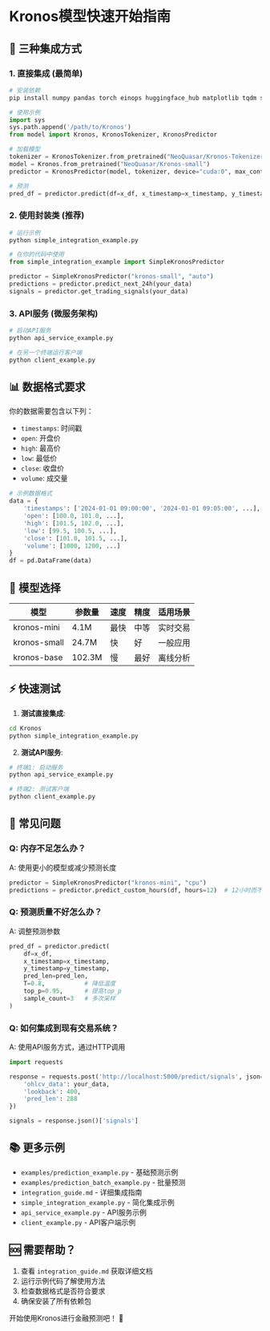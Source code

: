 # Kronos模型快速开始指南

## 🚀 三种集成方式

### 1. 直接集成 (最简单)

```python
# 安装依赖
pip install numpy pandas torch einops huggingface_hub matplotlib tqdm safetensors

# 使用示例
import sys
sys.path.append('/path/to/Kronos')
from model import Kronos, KronosTokenizer, KronosPredictor

# 加载模型
tokenizer = KronosTokenizer.from_pretrained("NeoQuasar/Kronos-Tokenizer-base")
model = Kronos.from_pretrained("NeoQuasar/Kronos-small")
predictor = KronosPredictor(model, tokenizer, device="cuda:0", max_context=512)

# 预测
pred_df = predictor.predict(df=x_df, x_timestamp=x_timestamp, y_timestamp=y_timestamp, pred_len=288)
```

### 2. 使用封装类 (推荐)

```python
# 运行示例
python simple_integration_example.py

# 在你的代码中使用
from simple_integration_example import SimpleKronosPredictor

predictor = SimpleKronosPredictor("kronos-small", "auto")
predictions = predictor.predict_next_24h(your_data)
signals = predictor.get_trading_signals(your_data)
```

### 3. API服务 (微服务架构)

```bash
# 启动API服务
python api_service_example.py

# 在另一个终端运行客户端
python client_example.py
```

## 📊 数据格式要求

你的数据需要包含以下列：
- `timestamps`: 时间戳
- `open`: 开盘价
- `high`: 最高价  
- `low`: 最低价
- `close`: 收盘价
- `volume`: 成交量

```python
# 示例数据格式
data = {
    'timestamps': ['2024-01-01 09:00:00', '2024-01-01 09:05:00', ...],
    'open': [100.0, 101.0, ...],
    'high': [101.5, 102.0, ...],
    'low': [99.5, 100.5, ...],
    'close': [101.0, 101.5, ...],
    'volume': [1000, 1200, ...]
}
df = pd.DataFrame(data)
```

## 🎯 模型选择

| 模型 | 参数量 | 速度 | 精度 | 适用场景 |
|------|--------|------|------|----------|
| kronos-mini | 4.1M | 最快 | 中等 | 实时交易 |
| kronos-small | 24.7M | 快 | 好 | 一般应用 |
| kronos-base | 102.3M | 慢 | 最好 | 离线分析 |

## ⚡ 快速测试

1. **测试直接集成**:
```bash
cd Kronos
python simple_integration_example.py
```

2. **测试API服务**:
```bash
# 终端1: 启动服务
python api_service_example.py

# 终端2: 测试客户端
python client_example.py
```

## 🔧 常见问题

### Q: 内存不足怎么办？
A: 使用更小的模型或减少预测长度
```python
predictor = SimpleKronosPredictor("kronos-mini", "cpu")
predictions = predictor.predict_custom_hours(df, hours=12)  # 12小时而不是24小时
```

### Q: 预测质量不好怎么办？
A: 调整预测参数
```python
pred_df = predictor.predict(
    df=x_df,
    x_timestamp=x_timestamp,
    y_timestamp=y_timestamp,
    pred_len=pred_len,
    T=0.8,           # 降低温度
    top_p=0.95,      # 提高top_p
    sample_count=3   # 多次采样
)
```

### Q: 如何集成到现有交易系统？
A: 使用API服务方式，通过HTTP调用
```python
import requests

response = requests.post('http://localhost:5000/predict/signals', json={
    'ohlcv_data': your_data,
    'lookback': 400,
    'pred_len': 288
})

signals = response.json()['signals']
```

## 📚 更多示例

- `examples/prediction_example.py` - 基础预测示例
- `examples/prediction_batch_example.py` - 批量预测
- `integration_guide.md` - 详细集成指南
- `simple_integration_example.py` - 简化集成示例
- `api_service_example.py` - API服务示例
- `client_example.py` - API客户端示例

## 🆘 需要帮助？

1. 查看 `integration_guide.md` 获取详细文档
2. 运行示例代码了解使用方法
3. 检查数据格式是否符合要求
4. 确保安装了所有依赖包

开始使用Kronos进行金融预测吧！ 🎉

